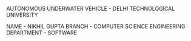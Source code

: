 AUTONOMOUS UNDERWATER VEHICLE - DELHI TECHNOLOGICAL UNIVERSITY 

NAME - NIKHIL GUPTA 
BRANCH - COMPUTER SCIENCE ENGINEERING 
DEPARTMENT - SOFTWARE 